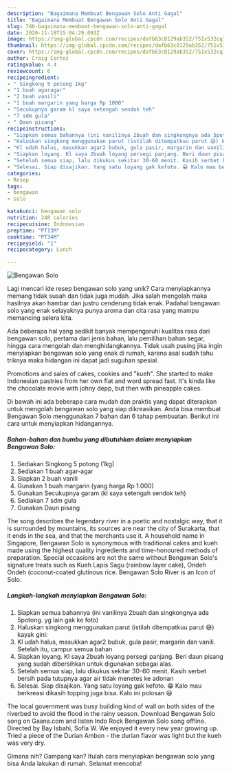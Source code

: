 ```yaml
---
description: "Bagaimana Membuat Bengawan Solo Anti Gagal"
title: "Bagaimana Membuat Bengawan Solo Anti Gagal"
slug: 746-bagaimana-membuat-bengawan-solo-anti-gagal
date: 2020-11-18T15:04:29.093Z
image: https://img-global.cpcdn.com/recipes/dafb63c8129ab352/751x532cq70/bengawan-solo-foto-resep-utama.jpg
thumbnail: https://img-global.cpcdn.com/recipes/dafb63c8129ab352/751x532cq70/bengawan-solo-foto-resep-utama.jpg
cover: https://img-global.cpcdn.com/recipes/dafb63c8129ab352/751x532cq70/bengawan-solo-foto-resep-utama.jpg
author: Craig Cortez
ratingvalue: 4.4
reviewcount: 6
recipeingredient:
- " Singkong 5 potong 1kg"
- "1 buah agaragar"
- "2 buah vanili"
- "1 buah margarin yang harga Rp 1000"
- "Secukupnya garam kl saya setengah sendok teh"
- "7 sdm gula"
- " Daun pisang"
recipeinstructions:
- "Siapkan semua bahannya (ini vanilinya 2buah dan singkongnya ada 5potong. yg lain gak ke foto)"
- "Haluskan singkong menggunakan parut (istilah ditempatkuu parut 😅) kayak gini:"
- "Kl udah halus, masukkan agar2 bubuk, gula pasir, margarin dan vanili. Setelah itu, campur semua bahan"
- "Siapkan loyang. Kl saya 2buah loyang persegi panjang. Beri daun pisang yang sudah dibersihkan untuk digunakan sebagai alas."
- "Setelah semua siap, lalu dikukus sekitar 30-60 menit. Kasih serbet bersih pada tutupnya agar air tidak menetes ke adonan"
- "Selesai. Siap disajikan. Yang satu loyang gak kefoto. 😁 Kalo mau berkreasi dikasih topping juga bisa. Kalo ini polosan 😆"
categories:
- Resep
tags:
- bengawan
- solo

katakunci: bengawan solo 
nutrition: 248 calories
recipecuisine: Indonesian
preptime: "PT13M"
cooktime: "PT34M"
recipeyield: "1"
recipecategory: Lunch

---
```



![Bengawan Solo](https://img-global.cpcdn.com/recipes/dafb63c8129ab352/751x532cq70/bengawan-solo-foto-resep-utama.jpg)

Lagi mencari ide resep bengawan solo yang unik? Cara menyiapkannya memang tidak susah dan tidak juga mudah. Jika salah mengolah maka hasilnya akan hambar dan justru cenderung tidak enak. Padahal bengawan solo yang enak selayaknya punya aroma dan cita rasa yang mampu memancing selera kita.

Ada beberapa hal yang sedikit banyak mempengaruhi kualitas rasa dari bengawan solo, pertama dari jenis bahan, lalu pemilihan bahan segar, hingga cara mengolah dan menghidangkannya. Tidak usah pusing jika ingin menyiapkan bengawan solo yang enak di rumah, karena asal sudah tahu triknya maka hidangan ini dapat jadi suguhan spesial.

Promotions and sales of cakes, cookies and &#34;kueh&#34;. She started to make Indonesian pastries from her own flat and word spread fast. It&#39;s kinda like the chocolate movie with johny depp, but then with pineapple cakes.


Di bawah ini ada beberapa cara mudah dan praktis yang dapat diterapkan untuk mengolah bengawan solo yang siap dikreasikan. Anda bisa membuat Bengawan Solo menggunakan 7 bahan dan 6 tahap pembuatan. Berikut ini cara untuk menyiapkan hidangannya.

<!--inarticleads1-->

##### Bahan-bahan dan bumbu yang dibutuhkan dalam menyiapkan Bengawan Solo:

1. Sediakan  Singkong 5 potong (1kg)
1. Sediakan 1 buah agar-agar
1. Siapkan 2 buah vanili
1. Gunakan 1 buah margarin (yang harga Rp 1.000)
1. Gunakan Secukupnya garam (kl saya setengah sendok teh)
1. Sediakan 7 sdm gula
1. Gunakan  Daun pisang


The song describes the legendary river in a poetic and nostalgic way, that it is surrounded by mountains, its sources are near the city of Surakarta, that it ends in the sea, and that the merchants use it. A household name in Singapore, Bengawan Solo is synonymous with traditional cakes and kueh made using the highest quality ingredients and time-honoured methods of preparation. Special occasions are not the same without Bengawan Solo&#39;s signature treats such as Kueh Lapis Sagu (rainbow layer cake), Ondeh Ondeh (coconut-coated glutinous rice. Bengawan Solo River is an Icon of Solo. 

<!--inarticleads2-->

##### Langkah-langkah menyiapkan Bengawan Solo:

1. Siapkan semua bahannya (ini vanilinya 2buah dan singkongnya ada 5potong. yg lain gak ke foto)
1. Haluskan singkong menggunakan parut (istilah ditempatkuu parut 😅) kayak gini:
1. Kl udah halus, masukkan agar2 bubuk, gula pasir, margarin dan vanili. Setelah itu, campur semua bahan
1. Siapkan loyang. Kl saya 2buah loyang persegi panjang. Beri daun pisang yang sudah dibersihkan untuk digunakan sebagai alas.
1. Setelah semua siap, lalu dikukus sekitar 30-60 menit. Kasih serbet bersih pada tutupnya agar air tidak menetes ke adonan
1. Selesai. Siap disajikan. Yang satu loyang gak kefoto. 😁 Kalo mau berkreasi dikasih topping juga bisa. Kalo ini polosan 😆


The local government was busy building kind of wall on both sides of the riverbed to avoid the flood in the rainy season. Download Bengawan Solo song on Gaana.com and listen Indo Rock Bengawan Solo song offline. Directed by Bay Isbahi, Sofia W. We enjoyed it every new year growing up. Tried a piece of the Durian Ambon - the durian flavor was light but the kueh was very dry. 

Gimana nih? Gampang kan? Itulah cara menyiapkan bengawan solo yang bisa Anda lakukan di rumah. Selamat mencoba!
